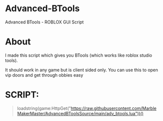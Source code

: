 # Advanced-BTools
Advanced BTools - ROBLOX GUI Script
# About
I made this script which gives you BTools (which works like roblox studio tools).

It should work in any game but is client sided only. You can use this to open vip doors and get through obbies easy

# SCRIPT: 

> loadstring(game:HttpGet("https://raw.githubusercontent.com/MarbleMakerMaster/AdvancedBToolsSource/main/adv_btools.lua"))()
